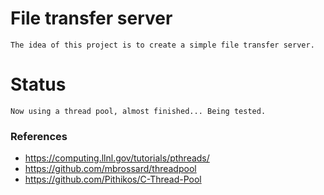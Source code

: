 # File transfer server
	The idea of this project is to create a simple file transfer server.
# Status
	Now using a thread pool, almost finished... Being tested.

### References
-	https://computing.llnl.gov/tutorials/pthreads/
-	https://github.com/mbrossard/threadpool
-	https://github.com/Pithikos/C-Thread-Pool

